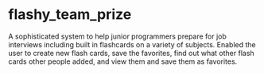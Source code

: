 # flashy_team_prize

A sophisticated system to help junior programmers prepare for job interviews including built in flashcards on a variety of subjects. Enabled the user to create new flash cards, save the favorites, find out what other flash cards other people added, and view them and save them as favorites.
